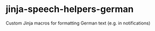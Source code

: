# jinja-speech-helpers-german
Custom Jinja macros for formatting German text (e.g. in notifications)
